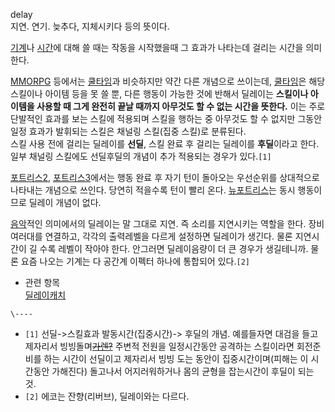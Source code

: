 delay  
지연. 연기. 늦추다, 지체시키다 등의 뜻이다.

[기계](%EA%B8%B0%EA%B3%84.md)나 [시간](%EC%8B%9C%EA%B0%84.md)에 대해 쓸 때는 작동을
시작했을때 그 효과가 나타는데 걸리는 시간을 의미한다.

[MMORPG](MMORPG.md) 등에서는 [쿨타임](%EC%BF%A8%ED%83%80%EC%9E%84.md)과 비슷하지만 약간
다른 개념으로 쓰이는데, [쿨타임](%EC%BF%A8%ED%83%80%EC%9E%84.md)은 해당 스킬이나 아이템 등을 못 쓸 뿐,
다른 행동이 가능한 것에 반해서 딜레이는 **스킬이나 아이템을 사용할 때 그게 완전히 끝날 때까지 아무것도 할 수 없는 시간을 뜻한다.**
이는 주로 단발적인 효과를 보는 스킬에 적용되며 스킬을 행하는 중 아무것도 할 수 없지만 그동안 일정 효과가 발휘되는 스킬은 채널링
스킬(집중 스킬)로 분류된다.  
스킬 사용 전에 걸리는 딜레이를 **선딜**, 스킬 완료 후 걸리는 딜레이를 **후딜**이라고 한다. 일부 채널링 스킬에도 선딜후딜의 개념이
추가 적용되는 경우가 있다.`[1]`

[포트리스2](%ED%8F%AC%ED%8A%B8%EB%A6%AC%EC%8A%A42.md),
[포트리스3](%ED%8F%AC%ED%8A%B8%EB%A6%AC%EC%8A%A43.md)에서는 행동 완료 후 자기 턴이 돌아오는
우선순위를 상대적으로 나타내는 개념으로 쓰인다. 당연히 적을수록 턴이 빨리 온다. [뉴포트리스](%EB%89%B4%20%ED%8F%AC%ED%8A%B8%EB%A6%AC%EC%8A%A4.md)는 동시 행동이므로 딜레이
개념이 없다.

[음악](%EC%9D%8C%EC%95%85.md)적인 의미에서의 딜레이는 말 그대로 지연. 즉 소리를 지연시키는 역할을 한다. 장비
여러대를 연결하고, 각각의 출력레벨을 다르게 설정하면 딜레이가 생긴다. 물론 지연시간이 길 수록 레벨이 작아야 한다. 안그러면 딜레이음량이
더 큰 경우가 생길테니까. 물론 요즘 나오는 기계는 다 공간계 이펙터 하나에 통합되어 있다.`[2]`

  * 관련 항목  
[딜레이캐치](%EB%94%9C%EB%A0%88%EC%9D%B4%EC%BA%90%EC%B9%98.md)

`\----`

  * `[1]` 선딜->스킬효과 발동시간(집중시간)-> 후딜의 개념. 예를들자면 대검을 들고 제자리서 빙빙돌며<del>[가렌?](%EA%B0%80%EB%A0%8C%20%ED%81%AC%EB%9D%BC%EC%9A%B4%EA%B0%80%EB%93%9C.md)</del> 주변적 전원을 일정시간동안 공격하는 스킬이라면 회전준비를 하는 시간이 선딜이고 제자리서 빙빙 도는 동안이 집중시간이며(피해는 이 시간동안 가해진다) 돌고나서 어지러워하거나 몸의 균형을 잡는시간이 후딜이 되는 것.
  * `[2]` 에코는 잔향(리버브), 딜레이와는 다르다.


